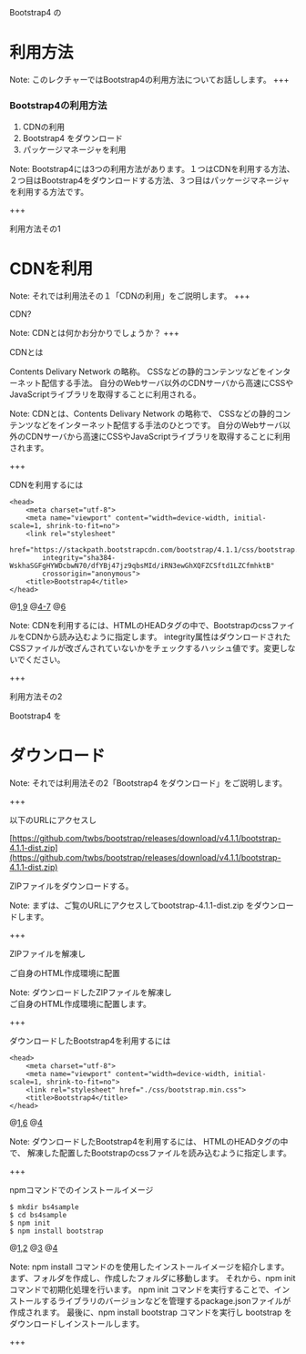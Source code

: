 Bootstrap4 の

# 利用方法

Note:
このレクチャーではBootstrap4の利用方法についてお話しします。
+++

### Bootstrap4の利用方法

1. CDNの利用
1. Bootstrap4 をダウンロード
1. パッケージマネージャを利用

Note:
Bootstrap4には3つの利用方法があります。１つはCDNを利用する方法、２つ目はBootstrap4をダウンロードする方法、３つ目はパッケージマネージャを利用する方法です。

+++

利用方法その1

# CDNを利用

Note:
それでは利用法その１「CDNの利用」をご説明します。
+++

CDN?

Note:
CDNとは何かお分かりでしょうか？
+++

CDNとは

Contents Delivary Network の略称。
CSSなどの静的コンテンツなどをインターネット配信する手法。
自分のWebサーバ以外のCDNサーバから高速にCSSやJavaScriptライブラリを取得することに利用される。

Note:
CDNとは、Contents Delivary Network の略称で、
CSSなどの静的コンテンツなどをインターネット配信する手法のひとつです。
自分のWebサーバ以外のCDNサーバから高速にCSSやJavaScriptライブラリを取得することに利用されます。

+++

CDNを利用するには

```
<head>
    <meta charset="utf-8">
    <meta name="viewport" content="width=device-width, initial-scale=1, shrink-to-fit=no">
    <link rel="stylesheet"
        href="https://stackpath.bootstrapcdn.com/bootstrap/4.1.1/css/bootstrap.min.css" 
        integrity="sha384-WskhaSGFgHYWDcbwN70/dfYBj47jz9qbsMId/iRN3ewGhXQFZCSftd1LZCfmhktB"
        crossorigin="anonymous">
    <title>Bootstrap4</title>
</head>
```
@[1,9](HTMLのHEADタグの中で)
@[4-7](BootstrapのcssファイルをCDNから読み込むように指定します。)
@[6](integrity属性はダウンロードされたCSSファイルが改ざんされていないかをチェックするハッシュ値です。変更しないでください。)

Note:
CDNを利用するには、HTMLのHEADタグの中で、BootstrapのcssファイルをCDNから読み込むように指定します。
integrity属性はダウンロードされたCSSファイルが改ざんされていないかをチェックするハッシュ値です。変更しないでください。

+++

利用方法その2

Bootstrap4 を
# ダウンロード

Note:
それでは利用法その2「Bootstrap4 をダウンロード」をご説明します。

+++

以下のURLにアクセスし

[https://github.com/twbs/bootstrap/releases/download/v4.1.1/bootstrap-4.1.1-dist.zip](https://github.com/twbs/bootstrap/releases/download/v4.1.1/bootstrap-4.1.1-dist.zip)

ZIPファイルをダウンロードする。

Note:
まずは、ご覧のURLにアクセスしてbootstrap-4.1.1-dist.zip をダウンロードします。

+++

ZIPファイルを解凍し

ご自身のHTML作成環境に配置

Note:
ダウンロードしたZIPファイルを解凍し<br>
ご自身のHTML作成環境に配置します。

+++

ダウンロードしたBootstrap4を利用するには

```
<head>
    <meta charset="utf-8">
    <meta name="viewport" content="width=device-width, initial-scale=1, shrink-to-fit=no">
    <link rel="stylesheet" href="./css/bootstrap.min.css">
    <title>Bootstrap4</title>
</head>
```
@[1,6](HTMLのHEADタグの中で)
@[4](解凍した配置したBootstrapのcssファイルを読み込むように指定します。)


Note:
ダウンロードしたBootstrap4を利用するには、
HTMLのHEADタグの中で、
解凍した配置したBootstrapのcssファイルを読み込むように指定します。

+++


npmコマンドでのインストールイメージ

```shell
$ mkdir bs4sample
$ cd bs4sample
$ npm init
$ npm install bootstrap
```
@[1,2](フォルダの作成と移動)
@[3](npmの初期化処理)
@[4](bootstrapのダウンロードとインストール)

Note:
npm install コマンドのを使用したインストールイメージを紹介します。
まず、フォルダを作成し、作成したフォルダに移動します。
それから、npm init　コマンドで初期化処理を行います。
npm init コマンドを実行することで、インストールするライブラリのバージョンなどを管理するpackage.jsonファイルが作成されます。
最後に、npm install bootstrap コマンドを実行し bootstrap をダウンロードしインストールします。

+++
